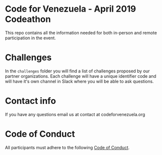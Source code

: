 # Code for Venezuela - April 2019 Codeathon

This repo contains all the information needed for both in-person and remote participation in the event.

# Challenges
In the `challenges` folder you will find a list of challenges proposed by our partner organizations. Each challenge will have a unique identifier code and will have it's own channel in Slack where you will be able to ask questions.

 
# Contact info
If you have any questions email us at contact at codeforvenezuela.org

# Code of Conduct
All participants must adhere to the following [Code of Conduct](code_of_conduct.md).

